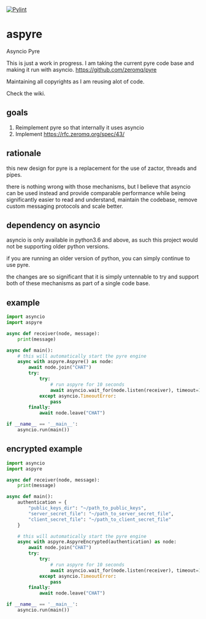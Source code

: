 [![Pylint](https://github.com/smalls12/aspyre/actions/workflows/pylint.yml/badge.svg)](https://github.com/smalls12/aspyre/actions/workflows/pylint.yml)

# aspyre
Asyncio Pyre

This is just a work in progress.
I am taking the current pyre code base and making it run with asyncio.
https://github.com/zeromq/pyre

Maintaining all copyrights as I am reusing alot of code.

Check the wiki.

## goals

1. Reimplement pyre so that internally it uses asyncio
2. Implement https://rfc.zeromq.org/spec/43/

## rationale

this new design for pyre is a replacement for the use of zactor, threads and pipes.

there is nothing wrong with those mechanisms, but I believe that asyncio can be
used instead and provide comparable performance while being significantly easier
to read and understand, maintain the codebase, remove custom messaging protocols and
scale better.

## dependency on asyncio

asyncio is only available in python3.6 and above, as such this project would not
be supporting older python versions.

if you are running an older version of python, you can simply continue to use pyre.

the changes are so significant that it is simply untennable to try and support both
of these mechanisms as part of a single code base.

## example

```python
import asyncio
import aspyre

async def receiver(node, message):
    print(message)

async def main():
    # this will automatically start the pyre engine
    async with aspyre.Aspyre() as node:               
        await node.join("CHAT")
        try:
            try:
                # run aspyre for 10 seconds
                await asyncio.wait_for(node.listen(receiver), timeout=10)
            except asyncio.TimeoutError:
                pass
        finally:
            await node.leave("CHAT")

if __name__ == '__main__':
    asyncio.run(main())
```

## encrypted example

```python
import asyncio
import aspyre

async def receiver(node, message):
    print(message)

async def main():
    authentication = {
        "public_keys_dir": "~/path_to_public_keys",
        "server_secret_file": "~/path_to_server_secret_file",
        "client_secret_file": "~/path_to_client_secret_file"
    }

    # this will automatically start the pyre engine
    async with aspyre.AspyreEncrypted(authentication) as node:               
        await node.join("CHAT")
        try:
            try:
                # run aspyre for 10 seconds
                await asyncio.wait_for(node.listen(receiver), timeout=10)
            except asyncio.TimeoutError:
                pass
        finally:
            await node.leave("CHAT")

if __name__ == '__main__':
    asyncio.run(main())
```